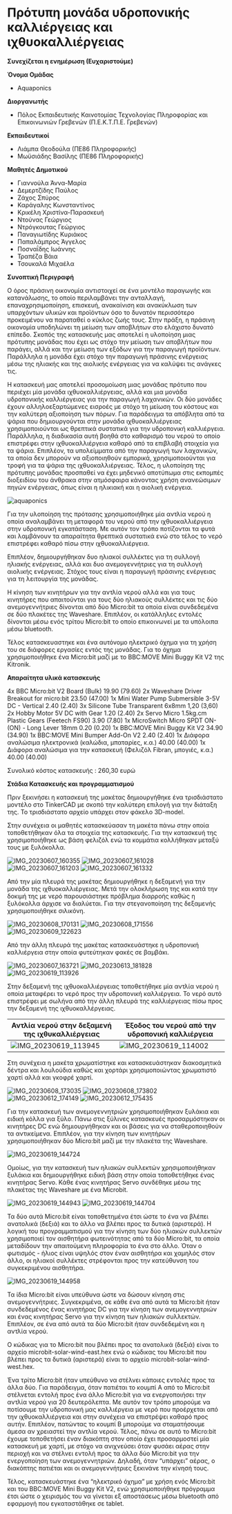 # Πρότυπη μονάδα υδροπονικής καλλιέργειας και ιχθυοκαλλιέργειας


**Συνεχίζεται η ενημέρωση (Ευχαριστούμε)**

**Όνομα Ομάδας**
- Aquaponics

**Διοργανωτής** 
- Πόλος Εκπαιδευτικής Καινοτομίας Τεχνολογίας Πληροφορίας και Επικοινωνιών  Γρεβενών (Π.Ε.Κ.Τ.Π.Ε. Γρεβενών)

**Εκπαιδευτικοί**
- Λιάμπα Θεοδούλα (ΠΕ86 Πληροφορικής)
- Μωϋσιάδης Βασίλης (ΠΕ86 Πληροφορικής)

**Μαθητές Δημοτικού**
- Γιαννούλα Άννα-Μαρία
- Δεμερτζίδης Παύλος
- Ζάχος Σπύρος
- Καράγαλης Κωνσταντίνος
- Κρικέλη Χριστίνα-Παρασκευή
- Ντούνας Γεώργιος
- Ντρόγκουτας Γεώργιος
- Παναγιωτίδης Κυριάκος
- Παπαλάμπρος Άγγελος
- Ποσναΐδης Ιωάννης
- Τραπέζα Βάια
- Τσουκαλά Μιχαέλα


**Συνοπτική Περιγραφή**

Ο όρος πράσινη οικονομία αντιστοιχεί σε  ένα μοντέλο παραγωγής και κατανάλωσης, το οποίο περιλαμβάνει την ανταλλαγή, επαναχρησιμοποίηση, επισκευή, ανακαίνιση και ανακύκλωση των υπαρχόντων υλικών και προϊόντων όσο το δυνατόν περισσότερο προκειμένου να παραταθεί ο κύκλος ζωής τους. Στην πράξη, η πράσινη οικονομία υποδηλώνει τη μείωση των αποβλήτων στο ελάχιστο δυνατό επίπεδο. 
Σκοπός της κατασκευής μας αποτελεί η υλοποίηση μιας πρότυπης μονάδας που έχει ως στόχο την μείωση των αποβλήτων που παράγει, αλλά και την μείωση των εξόδων για την παραγωγή προϊόντων. Παράλληλα η μονάδα έχει στόχο την παραγωγή πράσινης ενέργειας μέσω της ηλιακής και της αιολικής ενέργειας για να καλύψει τις ανάγκες τις.

Η κατασκευή μας αποτελεί προσομοίωση μιας μονάδας πρότυπο που περιέχει μία μονάδα ιχθυοκαλλιέργειας, αλλά και μια μονάδα υδροπονικής καλλιέργειας για την παραγωγή λαχανικών. Οι δύο μονάδες έχουν αλληλοεξαρτώμενες εισροές με στόχο τη μείωση του κόστους και την καλύτερη αξιοποίηση των πόρων. Για παράδειγμα τα απόβλητα από τα ψάρια που δημιουργούνται στην μονάδα ιχθυοκαλλιέργειας χρησιμοποιούνται ως θρεπτικά συστατικά για την υδροπονική καλλιέργεια. Παράλληλα, η διαδικασία αυτή βοηθά στο καθαρισμό του νερού το οποίο επιστρέφει στην ιχθυοκαλλιέργεια καθαρό από τα επιβλαβή στοιχεία για τα ψάρια. Επιπλέον, τα υπολείμματα από την παραγωγή των λαχανικών, τα οποία δεν μπορούν να αξιοποιηθούν εμπορικά, χρησιμοποιούνται για τροφή για τα ψάρια της ιχθυοκαλλιέργειας. Τέλος, η υλοποίηση της πρότυπης μονάδας προσπαθεί να έχει μηδενικό αποτύπωμα στις εκπομπές διοξειδίου του άνθρακα στην ατμόσφαιρα κάνοντας χρήση ανανεώσιμων πηγών ενέργειας, όπως είναι η ηλικιακή και η αιολική ενέργεια.

![aquaponics](https://github.com/pektpegre/aquaponics/assets/99668439/bd9ad2d9-b348-42bc-848c-b6780a37a24d)

Για την υλοποίηση της πρότασης χρησιμοποιήθηκε μία αντλία νερού η οποία αναλαμβάνει τη μεταφορά του νερού από την ιχθυοκαλλιέργεια στην υδροπονική εγκατάσταση. Με αυτόν τον τρόπο ποτίζονται τα φυτά και λαμβάνουν τα απαραίτητα θρεπτικά συστατικά ενώ στο τέλος το νερό επιστρέφει καθαρό πίσω στην ιχθυοκαλλιέργεια.

Επιπλέον, δημιουργήθηκαν δυο ηλιακοί συλλέκτες για τη συλλογή ηλιακής ενέργειας, αλλά και δυο ανεμογεννήτριες για τη συλλογή αιολικής ενέργειας. Στόχος τους είναι η παραγωγή πράσινης ενέργειας για τη λειτουργία της μονάδας.

Η κίνηση των κινητήρων για την αντλία νερού αλλά και για τους κινητήρες που απαιτούνται για τους δύο ηλιακούς συλλέκτες και τις δύο ανεμογεννήτριες δίνονται από δύο Micro:bit τα οποία είναι συνδεδεμένα σε δύο πλακέτες της Waveshare. Επιπλέον, οι κατάλληλες εντολές δίνονται μέσω ενός τρίτου Micro:bit το οποίο επικοινωνεί με τα υπόλοιπα μέσω bluetooth.

Τέλος κατασκευαστηκε και ένα αυτόνομο ηλεκτρικό όχημα για τη χρήση του σε διάφορες εργασίες εντός της μονάδας. Για το όχημα χρησιμοποιήθηκε ένα Micro:bit μαζί με το BBC:MOVE Mini Buggy Kit V2 της Kitronik.


**Απαραίτητα υλικά κατασκευής**

4x BBC Micro:bit V2 Board (Bulk) 19.90 (79.60)
2x Waveshare Driver Breakout for micro:bit 23.50 (47.00)
1x Mini Water Pump Submersible 3-5V DC - Vertical 2.40 (2.40)
3x Silicone Tube Transparent 6x8mm 1,20 (3,60)
2x Hobby Motor 5V DC with Gear 1.20 (2.40)
2x Servo Micro 1.5kg.cm Plastic Gears (Feetech FS90) 3.90 (7.80)
1x MicroSwitch Micro SPDT ON-(ON) - Long Lever 18mm 0.20 (0.20)
1x BBC:MOVE Mini Buggy Kit V2 34.90 (34.90)
1x BBC:MOVE Mini Bumper Add-On V2 2.40 (2.40)
1x Διάφορα αναλώσιμα ηλεκτρονικά (καλώδια, μπαταρίες, κ.α.) 40.00 (40.00)
1x Διάφορα αναλώσιμα για την κατασκευή (Φελιζόλ Fibran, μπογιές, κ.α.) 40.00 (40.00)

Συνολικό κόστος κατασκευής : 260,30 ευρώ

**Στάδια Κατασκευής και προγραμματισμού**

Πριν ξεκινήσει η κατασκευή της μακέτας δημιουργήθηκε ένα τρισδιάστατο μοντέλο στο TinkerCAD με σκοπό την καλύτερη επιλογή για την διάταξη της. Το τρισδιάστατο αρχείο υπάρχει στον φάκελο 3D-model.

Στην συνέχεια οι μαθητές κατασκεύασαν τη μακέτα πάνω στην οποία τοποθετήθηκαν όλα τα στοιχεία της κατασκευής. Για την κατασκευή της χρησιμοποιήθηκε ως βάση φελιζόλ ενώ τα κομμάτια κολλήθηκαν μεταξύ τους με ξυλόκολλα.

![IMG_20230607_160355](https://github.com/pektpegre/aquaponics/assets/99668439/20a669ae-ee5e-448d-a4dc-28a13d859333)
![IMG_20230607_161028](https://github.com/pektpegre/aquaponics/assets/99668439/939695c5-1153-476a-b047-90d3fc69dd79)
![IMG_20230607_161203](https://github.com/pektpegre/aquaponics/assets/99668439/1038697f-84c4-46e0-afd9-c94670b13fcb)
![IMG_20230607_161332](https://github.com/pektpegre/aquaponics/assets/99668439/cb180b32-1b6a-42f7-b682-d7b9d92ce3e9)

Από την μία πλευρά της μακέτας δημιουργήθηκε η δεξαμενή για την μονάδα της ιχθυοκαλλιέργειας. Μετά την ολοκλήρωση της και κατά την δοκιμή της με νερό παρουσιάστηκε πρόβλημα διαρροής καθώς η ξυλόκολλα άρχισε να διαλύεται. Για την στεγανοποίηση της δεξαμενής χρησιμοποιήθηκε σιλικόνη.

![IMG_20230608_170131](https://github.com/pektpegre/aquaponics/assets/99668439/b6172cd4-eedd-4d30-ba00-04776abd67ef)
![IMG_20230608_171556](https://github.com/pektpegre/aquaponics/assets/99668439/1c8a0972-fd98-4802-acab-d0985f152c79)
![IMG_20230609_122623](https://github.com/pektpegre/aquaponics/assets/99668439/38dc751a-bb81-4c64-bcec-0b8658650e41)

Από την άλλη πλευρά της μακέτας κατασκευάστηκε η υδροπονική καλλιέργεια στην οποία φυτεύτηκαν φακές σε βαμβάκι.

![IMG_20230607_163721](https://github.com/pektpegre/aquaponics/assets/99668439/45b98a9e-44cc-40db-a69b-4ff0422adda4)
![IMG_20230613_181828](https://github.com/pektpegre/aquaponics/assets/99668439/e5fd0aec-07f0-4cd3-8bb6-fe2b626045fe)
![IMG_20230619_113926](https://github.com/pektpegre/aquaponics/assets/99668439/2c439c22-ab6d-41ce-bc88-e73e258f1239)

Στην δεξαμενή της ιχθυοκαλλιέργειας τοποθετήθηκε μία αντλία νερού η οποία μεταφέρει το νερό προς την υδροπονική καλλιέργεια. Το νερό αυτό επιστρέφει με σωλήνα από την άλλη πλευρά της καλλιέργειας πίσω προς την δεξαμενή της ιχθυοκαλλέργειας.

|Αντλία νερού στην δεξαμενή της ιχθυκαλλιέργειας|Έξοδος του νερού από την υδροπονική καλλιέργεια|
|---|---|
| ![IMG_20230619_113945](https://github.com/pektpegre/aquaponics/assets/99668439/987313a9-d034-4774-a950-bc8e63a9fc3b) | ![IMG_20230619_114002](https://github.com/pektpegre/aquaponics/assets/99668439/7e4db1fc-3c11-4698-88b8-8d792ba67652) |

Στη συνέχεια η μακέτα χρωματίστηκε και κατασκευάστηκαν διακοσμητικά δέντρα και λουλούδια καθώς και χορτάρι χρησιμοποιώντας χρωματιστό χαρτί αλλά και γκοφρέ χαρτί.

![IMG_20230608_173035](https://github.com/pektpegre/aquaponics/assets/99668439/feee01fe-e2b8-40b9-b82f-269c964b247a)
![IMG_20230608_173802](https://github.com/pektpegre/aquaponics/assets/99668439/7e6138c8-f0f2-4688-9275-4b4b79db10ae)
![IMG_20230612_174149](https://github.com/pektpegre/aquaponics/assets/99668439/b02c9f86-52f7-4379-a2ec-4c114b11beca)
![IMG_20230612_175435](https://github.com/pektpegre/aquaponics/assets/99668439/3b68c9a5-bde9-46cb-9a99-ede21d12c1da)

Για την κατασκευή των ανεμογεννητριών χρησιμοποιήθηκαν ξυλάκια και ειδική κόλλα για ξύλο. Πάνω στις ξύλινες κατασκευές προσαρμόστηκαν οι κινητήρες DC ενώ δημιουργήθηκαν και οι βάσεις για να σταθεροποιηθούν τα αντικείμενα. Επιπλέον, για την κίνηση των κινητήρων χρησιμοποιήθηκαν δύο Micro:bit μαζί με την πλακέτα της Waveshare.

![IMG_20230619_144724](https://github.com/pektpegre/aquaponics/assets/99668439/781c0f84-4403-453a-986a-ca61ac89efcd)

Ομοίως, για την κατασκευή των ηλιακών συλλεκτών χρησιμοποιήθηκαν ξυλάκια και δημιουργήθηκε ειδική βάση στην οποία τοποθετήθηκε ένας κινητήρας Servo. Κάθε ένας κινητήρας Servo συνδέθηκε μέσω της πλακέτας της Waveshare με ένα Microbit.

![IMG_20230619_144943](https://github.com/pektpegre/aquaponics/assets/99668439/fd174c46-e273-4150-bcc0-cee9cd22002c)
![IMG_20230619_144704](https://github.com/pektpegre/aquaponics/assets/99668439/3b43a5af-53c7-495f-832e-81c93f5f809d)

Τα δύο αυτά Micro:bit είναι τοποθετημένα έτσι ώστε το ένα να βλέπει ανατολικά (δεξιά) και το άλλο να βλέπει προς τα δυτικά (αριστερά). Η λογική του προγραμματισμού για την κίνηση των δύο ηλιακών συλλεκτών χρησιμοποιεί τον αισθητήρα φωτεινότητας από τα δύο Micro:bit, τα οποία μεταδίδουν την απαιτούμενη πληροφορία το ένα στο άλλο. Όταν ο φωτισμός - ήλιος είναι υψηλός στον έναν αισθητήρα και χαμηλός στον άλλο, οι ηλιακοί συλλέκτες στρέφονται προς την κατεύθυνση του συγκεκριμένου αισθητήρα.

![IMG_20230619_144958](https://github.com/pektpegre/aquaponics/assets/99668439/22744a5f-52e3-4ec6-90d4-caa96cb44dce)


Τα ίδια Micro:bit είναι υπεύθυνα ώστε να δώσουν κίνηση στις ανεμογεννήτριες. Συγκεκριμένα, σε κάθε ένα από αυτά τα Micro:bit ήταν συνδεδεμένος ένας κινητήρας DC για την κίνηση των ανεμογεννητριών και ένας κινητήρας Servo για την κίνηση των ηλιακών συλλεκτών. Επιπλέον, σε ένα από αυτά τα δύο Micro:bit ήταν συνδεδεμένη και η αντλία νερού.

Ο κώδικας για το Micro:bit που βλέπει προς τα ανατολικά (δεξιά) είναι το αρχείο microbit-solar-wind-east.hex ενώ ο κώδικας του Micro:bit που βλέπει προς τα δυτικά (αριστερά) είναι το αρχείο  microbit-solar-wind-west.hex.



Ένα τρίτο Micro:bit ήταν υπεύθυνο να στέλνει κάποιες εντολές προς τα άλλα δύο. Για παράδειγμα, όταν πατιέται το κουμπί Α από το Micro:bit στέλνεται εντολή προς ένα άλλο Micro:bit για να ενεργοποιήσει την αντλία νερού για 20 δευτερόλεπτα. Με αυτόν τον τρόπο μπορούμε να ποτίσουμε την υδροπονική μας καλλιέργεια με νερό που προέρχεται από την ιχθυοκαλλιέργεια και στην συνέχεια να επιστρέψει καθαρό προς αυτήν. Επιπλέον, πατώντας το κουμπί Β μπορούμε να σταματήσουμε άμεσα αν χρειαστεί την αντλία νερού. Τέλος, πάνω σε αυτό το Micro:bit έχουμε τοποθετήσει έναν διακόπτη στον οποίο έχει προσαρμοστεί μία κατασκευή με χαρτί, με στόχο να ανιχνεύσει όταν φυσάει αέρας στην περιοχή και να στέλνει εντολή προς τα άλλα δύο Micro:bit για την ενεργοποίηση των ανεμογεννητριών. Δηλαδή, όταν “υπάρχει” αέρας, ο διακόπτης πατιέται και οι ανεμογεννήτριες ξεκινάνε την κίνησή τους. 

 

Τέλος, κατασκευάστηκε ένα “ηλεκτρικό όχημα” με χρήση ενός Micro:bit και του BBC:MOVE Mini Buggy Kit V2, ενώ χρησιμοποιήθηκε πρόγραμμα έτσι ώστε ο χειρισμός του να γίνεται εξ αποστάσεως μέσω bluetooth από εφαρμογή που εγκαταστάθηκε σε tablet.


